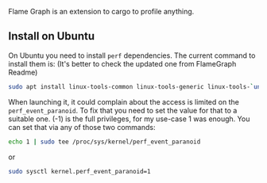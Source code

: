 Flame Graph is an extension to cargo to profile anything.

## Install on Ubuntu

On Ubuntu you need to install `perf` dependencies. The current command to install them is: (It's better to check the updated one from FlameGraph Readme)
```bash
sudo apt install linux-tools-common linux-tools-generic linux-tools-`uname -r`
```

When launching it, it could complain about the access is limited on the `perf_event_paranoid`. To fix that you need to set the value for that to a suitable one. (-1) is the full privileges, for my use-case 1 was enough.
You can set that via any of those two commands:

```bash
echo 1 | sudo tee /proc/sys/kernel/perf_event_paranoid
```
or
```bash
sudo sysctl kernel.perf_event_paranoid=1
```